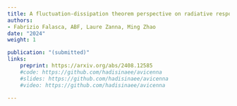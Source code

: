```yaml
---
title: A fluctuation-dissipation theorem perspective on radiative responses to temperature perturbations
authors: 
- Fabrizio Falasca, ABF, Laure Zanna, Ming Zhao
date: "2024"
weight: 1

publication: "(submitted)"
links:
    preprint: https://arxiv.org/abs/2408.12585
    #code: https://github.com/hadisinaee/avicenna
    #slides: https://github.com/hadisinaee/avicenna
    #video: https://github.com/hadisinaee/avicenna

---
```

